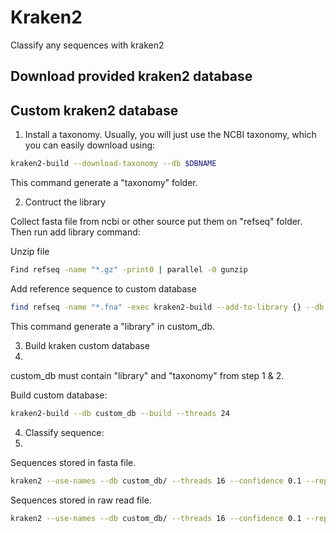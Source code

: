# Kraken2
Classify any sequences with kraken2
## Download provided kraken2 database
## Custom kraken2 database
1. Install a taxonomy. Usually, you will just use the NCBI taxonomy, which you can easily download using:
```bash
kraken2-build --download-taxonomy --db $DBNAME
```
This command generate a "taxonomy" folder.

2. Contruct the library

Collect fasta file from ncbi or other source put them on "refseq" folder. Then run add library command:

Unzip file
```bash
Find refseq -name "*.gz" -print0 | parallel -0 gunzip
```
Add reference sequence to custom database
```bash
find refseq -name "*.fna" -exec kraken2-build --add-to-library {} --db custom_db \;
```
This command generate a "library" in custom_db.

3. Build kraken custom database
4. 
custom_db must contain "library" and "taxonomy" from step 1 & 2.

Build custom database:
```bash
kraken2-build --db custom_db --build --threads 24
```
4. Classify sequence:
5. 
Sequences stored in fasta file.
```bash
kraken2 --use-names --db custom_db/ --threads 16 --confidence 0.1 --report repseqs.report rep-seqs.fasta --threads 20 > repseqs.kraken
```
Sequences stored in raw read file.
```bash
kraken2 --use-names --db custom_db/ --threads 16 --confidence 0.1 --report repseqs.report --gzip-compressed read1 read2 --threads 20 > repseqs.kraken
```
